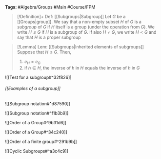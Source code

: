 **Tags:** #Algebra/Groups #Main #Course/FPM 

> [!Definition]+ Def: [[Subgroups|Subgroup]]
> Let $G$ be a [[Groups|group]]. We say that a non-empty subset $H$ of $G$ is a *subgroup* of $G$ if $H$ itself is a group (under the operation from $G$). We write $H\le G$ if $H$ is a subgroup of $G$. If also $H\ne G$, we write $H<G$ and say that $H$ is a proper subgroup

> [!Lemma] Lem: [[Subgroups|Inherited elements of subgroups]]
> Suppose that $H\le G$. Then,
> 1. $e_{H} = e_{G}$
> 2. if $h\in H$, the inverse of $h$ in $H$ equals the inverse of $h$ in $G$

![[Test for a subgroup#^32f826]]

###### [[Examples of a subgroup]]

![[Subgroup notation#^d87590]]

![[Subgroup notation#^f1b3b9]]

![[Order of a Group#^9b31d6]]

![[Order of a Group#^34c240]]

![[Order of a finite group#^291b9b]]

![[Cyclic Subgroups#^a3c4c9]] 